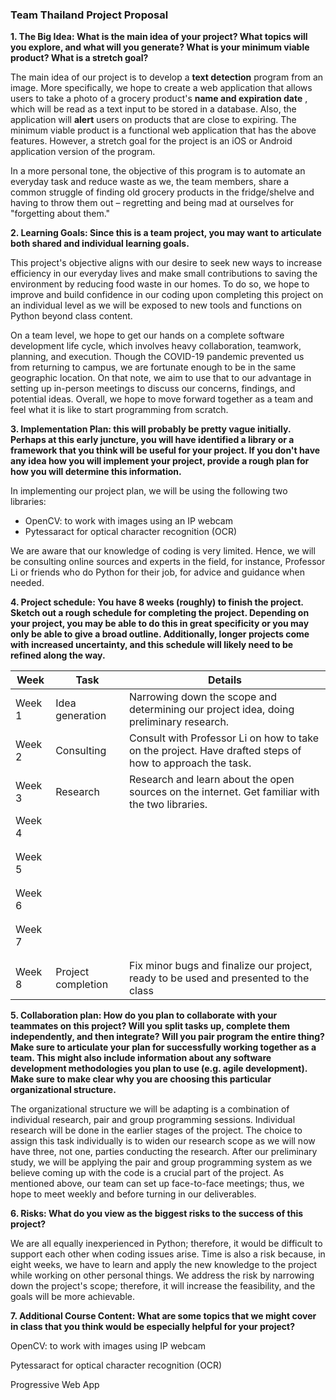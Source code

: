 ### **Team Thailand Project Proposal**

**1. The Big Idea: What is the main idea of your project? What topics will you explore, and what will you generate? What is your minimum viable product? What is a stretch goal?**

The main idea of our project is to develop a **text detection** program from an image. More specifically, we hope to create a web application that allows users to take a photo of a grocery product&#39;s **name and expiration date** , which will be read as a text input to be stored in a database. Also, the application will **alert** users on products that are close to expiring. The minimum viable product is a functional web application that has the above features. However, a stretch goal for the project is an iOS or Android application version of the program.

In a more personal tone, the objective of this program is to automate an everyday task and reduce waste as we, the team members, share a common struggle of finding old grocery products in the fridge/shelve and having to throw them out – regretting and being mad at ourselves for &quot;forgetting about them.&quot;

**2. Learning Goals: Since this is a team project, you may want to articulate both shared and individual learning goals.**

This project&#39;s objective aligns with our desire to seek new ways to increase efficiency in our everyday lives and make small contributions to saving the environment by reducing food waste in our homes. To do so, we hope to improve and build confidence in our coding upon completing this project on an individual level as we will be exposed to new tools and functions on Python beyond class content.

On a team level, we hope to get our hands on a complete software development life cycle, which involves heavy collaboration, teamwork, planning, and execution. Though the COVID-19 pandemic prevented us from returning to campus, we are fortunate enough to be in the same geographic location. On that note, we aim to use that to our advantage in setting up in-person meetings to discuss our concerns, findings, and potential ideas. Overall, we hope to move forward together as a team and feel what it is like to start programming from scratch.

**3. Implementation Plan: this will probably be pretty vague initially. Perhaps at this early juncture, you will have identified a library or a framework that you think will be useful for your project. If you don&#39;t have any idea how you will implement your project, provide a rough plan for how you will determine this information.**

In implementing our project plan, we will be using the following two libraries:

- OpenCV: to work with images using an IP webcam
- Pytessaract for optical character recognition (OCR)

We are aware that our knowledge of coding is very limited. Hence, we will be consulting online sources and experts in the field, for instance, Professor Li or friends who do Python for their job, for advice and guidance when needed.

**4. Project schedule: You have 8 weeks (roughly) to finish the project. Sketch out a rough schedule for completing the project. Depending on your project, you may be able to do this in great specificity or you may only be able to give a broad outline. Additionally, longer projects come with increased uncertainty, and this schedule will likely need to be refined along the way.**

| **Week** | **Task**           | **Details**                                                                                              |
| -------- | ------------------ | -------------------------------------------------------------------------------------------------------- |
| Week 1   | Idea generation    | Narrowing down the scope and determining our project idea, doing preliminary research.                   |
| Week 2   | Consulting         | Consult with Professor Li on how to take on the project. Have drafted steps of how to approach the task. |
| Week 3   | Research           | Research and learn about the open sources on the internet. Get familiar with the two libraries.          |
| Week 4   |
|          |
|          |
| Week 5   |
|          |
|          |
| Week 6   |
|          |
|          |
| Week 7   |
|          |
|          |
| Week 8   | Project completion | Fix minor bugs and finalize our project, ready to be used and presented to the class                     |

**5. Collaboration plan: How do you plan to collaborate with your teammates on this project? Will you split tasks up, complete them independently, and then integrate? Will you pair program the entire thing? Make sure to articulate your plan for successfully working together as a team. This might also include information about any software development methodologies you plan to use (e.g. agile development). Make sure to make clear why you are choosing this particular organizational structure.**

The organizational structure we will be adapting is a combination of individual research, pair and group programming sessions. Individual research will be done in the earlier stages of the project. The choice to assign this task individually is to widen our research scope as we will now have three, not one, parties conducting the research. After our preliminary study, we will be applying the pair and group programming system as we believe coming up with the code is a crucial part of the project. As mentioned above, our team can set up face-to-face meetings; thus, we hope to meet weekly and before turning in our deliverables.

**6. Risks: What do you view as the biggest risks to the success of this project?**

We are all equally inexperienced in Python; therefore, it would be difficult to support each other when coding issues arise. Time is also a risk because, in eight weeks, we have to learn and apply the new knowledge to the project while working on other personal things. We address the risk by narrowing down the project&#39;s scope; therefore, it will increase the feasibility, and the goals will be more achievable.

**7. Additional Course Content: What are some topics that we might cover in class that you think would be especially helpful for your project?**

OpenCV: to work with images using IP webcam

Pytessaract for optical character recognition (OCR)

Progressive Web App